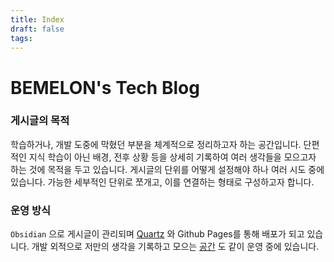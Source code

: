 ```yaml
---
title: Index
draft: false
tags:
---
```

# BEMELON's Tech Blog 

### 게시글의 목적 
학습하거나, 개발 도중에 막혔던 부분을 체계적으로 정리하고자 하는 공간입니다. 단편적인 지식 학습이 아닌 배경, 전후 상황 등을 상세히 기록하여 여러 생각들을 모으고자 하는 것에 목적을 두고 있습니다. 게시글의 단위를 어떻게 설정해야 하나 여러 시도 중에 있습니다. 가능한 세부적인 단위로 쪼개고, 이를 연결하는 형태로 구성하고자 합니다.

### 운영 방식
`Obsidian` 으로 게시글이 관리되며 [Quartz](https://quartz.jzhao.xyz/) 와 Github Pages를 통해 배포가 되고 있습니다. 개발 외적으로 저만의 생각을 기록하고 모으는 [공간](https;//blog.bemelon.me) 도 같이 운영 중에 있습니다.  

